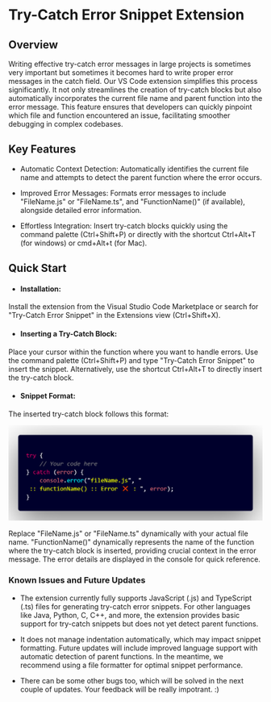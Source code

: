 
# Try-Catch Error Snippet Extension

 ## Overview
Writing effective try-catch error messages in large projects is sometimes very important but sometimes it becomes hard to write proper error messages in the catch field. Our VS Code extension simplifies this process significantly. It not only streamlines the creation of try-catch blocks but also automatically incorporates the current file name and parent function into the error message. This feature ensures that developers can quickly pinpoint which file and function encountered an issue, facilitating smoother debugging in complex codebases.



## Key Features
- Automatic Context Detection: 
Automatically identifies the current file name and attempts to detect the parent function where the error occurs.

- Improved Error Messages: 
Formats error messages to include "FileName.js" or "FileName.ts", and "FunctionName()" (if available), alongside detailed error information.

- Effortless Integration: 
Insert try-catch blocks quickly using the command palette (Ctrl+Shift+P) or directly with the shortcut Ctrl+Alt+T (for windows) or cmd+Alt+t (for Mac).

## Quick Start

-  #### Installation:

Install the extension from the Visual Studio Code Marketplace or search for "Try-Catch Error Snippet" in the Extensions view (Ctrl+Shift+X).

-  #### Inserting a Try-Catch Block:

Place your cursor within the function where you want to handle errors.
Use the command palette (Ctrl+Shift+P) and type "Try-Catch Error Snippet" to insert the snippet.
Alternatively, use the shortcut Ctrl+Alt+T to directly insert the try-catch block.

- #### Snippet Format:

The inserted try-catch block follows this format:

![Snippet format 📷](media\mediaFiles\ReadmeMedia\snippetFormat.png)

Replace "FileName.js" or "FileName.ts" dynamically with your actual file name.
"FunctionName()" dynamically represents the name of the function where the try-catch block is inserted, providing crucial context in the error message.
The error details are displayed in the console for quick reference.

### Known Issues and Future Updates
- The extension currently fully supports JavaScript (.js) and TypeScript (.ts) files for generating try-catch error snippets. For other languages like Java, Python, C, C++, and more, the extension provides basic support for try-catch snippets but does not yet detect parent functions. 

- It does not manage indentation automatically, which may impact snippet formatting. Future updates will include improved language support with automatic detection of parent functions. In the meantime, we recommend using a file formatter for optimal snippet performance.

- There can be some other bugs too, which will be solved in the next couple of updates. Your feedback will be really impotrant. :)